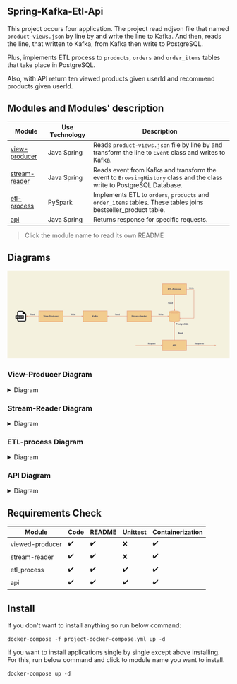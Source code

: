 ## Spring-Kafka-Etl-Api

This project occurs four application. The project read ndjson file that named `product-views.json` by line by and write the line to Kafka. And then, reads the line, that written to Kafka, from Kafka then write to PostgreSQL.

Plus, implements ETL process to `products`, `orders` and `order_items` tables that take place in PostgreSQL.

Also, with API return ten viewed products given userId and recommend products given userId.


## Modules and Modules' description

Module | Use Technology | Description
------ | -------------- | -----------
[view-producer](view-producer) | Java Spring | Reads `product-views.json` file by line by and transform the line to `Event` class and writes to Kafka.
[stream-reader](stream-reader) | Java Spring | Reads event from Kafka and transform the event to `BrowsingHistory` class and the class write to PostgreSQL Database.
[etl-process](etl-process) | PySpark | Implements ETL to `orders`, `products` and `order_items` tables. These tables joins bestseller_product table.
[api](api) | Java Spring | Returns response for specific requests.

> Click the module name to read its own README

## Diagrams

![project_diagram](images/project_diagram.jpg)

### View-Producer Diagram

<details>

<summary>Diagram</summary>

![view-producer-diagram](view-producer/images/view-producer_diagram.jpg)

</details>

### Stream-Reader Diagram

<details>

<summary>Diagram</summary>

![stream-reader-diagram](stream-reader/images/stream-reader-diagram.jpg)

</details>

### ETL-process Diagram

<details>

<summary>Diagram</summary>

![etl-process-diagram](etl-process/images/etl_process.jpg)

</details>


### API Diagram

<details>

<summary>Diagram</summary>

![api-diagram](api/images/diagram.jpg)

</details>

## Requirements Check

Module | Code | README | Unittest | Containerization
------ | ---- | ------ | -------- | ----------------
viewed-producer | :heavy_check_mark: | :heavy_check_mark: | :x: | :heavy_check_mark:
stream-reader | :heavy_check_mark: | :heavy_check_mark: | :x: | :heavy_check_mark:
etl_process | :heavy_check_mark: | :heavy_check_mark: | :heavy_check_mark: | :heavy_check_mark:
api | :heavy_check_mark: | :heavy_check_mark: | :heavy_check_mark: | :heavy_check_mark:

## Install

If you don't want to install anything so run below command:
    
    docker-compose -f project-docker-compose.yml up -d


If you want to install applications single by single except above installing. For this, run below command and click to module name you want to install.
    
    docker-compose up -d